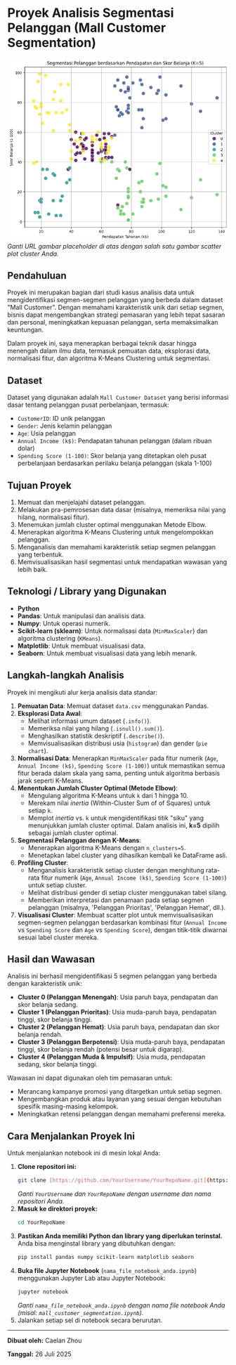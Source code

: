 # Proyek Analisis Segmentasi Pelanggan (Mall Customer Segmentation)

![K-Means Clustering Visualization](output.png)
*Ganti URL gambar placeholder di atas dengan salah satu gambar scatter plot cluster Anda.*

## Pendahuluan

Proyek ini merupakan bagian dari studi kasus analisis data untuk mengidentifikasi segmen-segmen pelanggan yang berbeda dalam dataset "Mall Customer". Dengan memahami karakteristik unik dari setiap segmen, bisnis dapat mengembangkan strategi pemasaran yang lebih tepat sasaran dan personal, meningkatkan kepuasan pelanggan, serta memaksimalkan keuntungan.

Dalam proyek ini, saya menerapkan berbagai teknik dasar hingga menengah dalam ilmu data, termasuk pemuatan data, eksplorasi data, normalisasi fitur, dan algoritma K-Means Clustering untuk segmentasi.

## Dataset

Dataset yang digunakan adalah `Mall Customer Dataset` yang berisi informasi dasar tentang pelanggan pusat perbelanjaan, termasuk:
- `CustomerID`: ID unik pelanggan
- `Gender`: Jenis kelamin pelanggan
- `Age`: Usia pelanggan
- `Annual Income (k$)`: Pendapatan tahunan pelanggan (dalam ribuan dolar)
- `Spending Score (1-100)`: Skor belanja yang ditetapkan oleh pusat perbelanjaan berdasarkan perilaku belanja pelanggan (skala 1-100)

## Tujuan Proyek

1.  Memuat dan menjelajahi dataset pelanggan.
2.  Melakukan pra-pemrosesan data dasar (misalnya, memeriksa nilai yang hilang, normalisasi fitur).
3.  Menemukan jumlah cluster optimal menggunakan Metode Elbow.
4.  Menerapkan algoritma K-Means Clustering untuk mengelompokkan pelanggan.
5.  Menganalisis dan memahami karakteristik setiap segmen pelanggan yang terbentuk.
6.  Memvisualisasikan hasil segmentasi untuk mendapatkan wawasan yang lebih baik.

## Teknologi / Library yang Digunakan

* **Python**
* **Pandas**: Untuk manipulasi dan analisis data.
* **Numpy**: Untuk operasi numerik.
* **Scikit-learn (sklearn)**: Untuk normalisasi data (`MinMaxScaler`) dan algoritma clustering (`KMeans`).
* **Matplotlib**: Untuk membuat visualisasi data.
* **Seaborn**: Untuk membuat visualisasi data yang lebih menarik.

## Langkah-langkah Analisis

Proyek ini mengikuti alur kerja analisis data standar:

1.  **Pemuatan Data**: Memuat dataset `data.csv` menggunakan Pandas.
2.  **Eksplorasi Data Awal**:
    * Melihat informasi umum dataset (`.info()`).
    * Memeriksa nilai yang hilang (`.isnull().sum()`).
    * Menghasilkan statistik deskriptif (`.describe()`).
    * Memvisualisasikan distribusi usia (`histogram`) dan gender (`pie chart`).
3.  **Normalisasi Data**: Menerapkan `MinMaxScaler` pada fitur numerik (`Age`, `Annual Income (k$)`, `Spending Score (1-100)`) untuk memastikan semua fitur berada dalam skala yang sama, penting untuk algoritma berbasis jarak seperti K-Means.
4.  **Menentukan Jumlah Cluster Optimal (Metode Elbow)**:
    * Mengulang algoritma K-Means untuk `k` dari 1 hingga 10.
    * Merekam nilai *inertia* (Within-Cluster Sum of of Squares) untuk setiap `k`.
    * Memplot *inertia* vs. `k` untuk mengidentifikasi titik "siku" yang menunjukkan jumlah cluster optimal. Dalam analisis ini, **k=5** dipilih sebagai jumlah cluster optimal.
5.  **Segmentasi Pelanggan dengan K-Means**:
    * Menerapkan algoritma K-Means dengan `n_clusters=5`.
    * Menetapkan label cluster yang dihasilkan kembali ke DataFrame asli.
6.  **Profiling Cluster**:
    * Menganalisis karakteristik setiap cluster dengan menghitung rata-rata fitur numerik (`Age`, `Annual Income (k$)`, `Spending Score (1-100)`) untuk setiap cluster.
    * Melihat distribusi gender di setiap cluster menggunakan tabel silang.
    * Memberikan interpretasi dan penamaan pada setiap segmen pelanggan (misalnya, 'Pelanggan Prioritas', 'Pelanggan Hemat', dll.).
7.  **Visualisasi Cluster**: Membuat scatter plot untuk memvisualisasikan segmen-segmen pelanggan berdasarkan kombinasi fitur (`Annual Income` vs `Spending Score` dan `Age` vs `Spending Score`), dengan titik-titik diwarnai sesuai label cluster mereka.

## Hasil dan Wawasan

Analisis ini berhasil mengidentifikasi 5 segmen pelanggan yang berbeda dengan karakteristik unik:

* **Cluster 0 (Pelanggan Menengah)**: Usia paruh baya, pendapatan dan skor belanja sedang.
* **Cluster 1 (Pelanggan Prioritas)**: Usia muda-paruh baya, pendapatan tinggi, skor belanja tinggi.
* **Cluster 2 (Pelanggan Hemat)**: Usia paruh baya, pendapatan dan skor belanja rendah.
* **Cluster 3 (Pelanggan Berpotensi)**: Usia muda-paruh baya, pendapatan tinggi, skor belanja rendah (potensi besar untuk digarap).
* **Cluster 4 (Pelanggan Muda & Impulsif)**: Usia muda, pendapatan sedang, skor belanja tinggi.

Wawasan ini dapat digunakan oleh tim pemasaran untuk:
* Merancang kampanye promosi yang ditargetkan untuk setiap segmen.
* Mengembangkan produk atau layanan yang sesuai dengan kebutuhan spesifik masing-masing kelompok.
* Meningkatkan retensi pelanggan dengan memahami preferensi mereka.

## Cara Menjalankan Proyek Ini

Untuk menjalankan notebook ini di mesin lokal Anda:

1.  **Clone repositori ini:**
    ```bash
    git clone [https://github.com/YourUsername/YourRepoName.git](https://github.com/YourUsername/YourRepoName.git)
    ```
    *Ganti `YourUsername` dan `YourRepoName` dengan username dan nama repositori Anda.*
2.  **Masuk ke direktori proyek:**
    ```bash
    cd YourRepoName
    ```
3.  **Pastikan Anda memiliki Python dan library yang diperlukan terinstal.** Anda bisa menginstal library yang dibutuhkan dengan:
    ```bash
    pip install pandas numpy scikit-learn matplotlib seaborn
    ```
4.  **Buka file Jupyter Notebook** (`nama_file_notebook_anda.ipynb`) menggunakan Jupyter Lab atau Jupyter Notebook:
    ```bash
    jupyter notebook
    ```
    *Ganti `nama_file_notebook_anda.ipynb` dengan nama file notebook Anda (misal: `mall_customer_segmentation.ipynb`).*
5.  Jalankan setiap sel di notebook secara berurutan.

---
**Dibuat oleh:** Caelan Zhou

**Tanggal:** 26 Juli 2025

